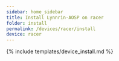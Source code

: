 ```yaml
---
sidebar: home_sidebar
title: Install Lynnrin-AOSP on racer
folder: install
permalink: /devices/racer/install
device: racer
---
```

{% include templates/device_install.md %}
